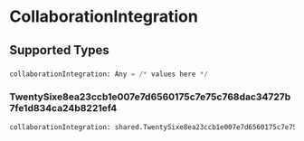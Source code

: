 # CollaborationIntegration


## Supported Types

### 

```python
collaborationIntegration: Any = /* values here */
```

### TwentySixe8ea23ccb1e007e7d6560175c7e75c768dac34727b7fe1d834ca24b8221ef4

```python
collaborationIntegration: shared.TwentySixe8ea23ccb1e007e7d6560175c7e75c768dac34727b7fe1d834ca24b8221ef4 = /* values here */
```

